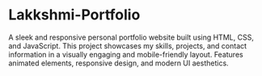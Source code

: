 # Lakkshmi-Portfolio
A sleek and responsive personal portfolio website built using HTML, CSS, and JavaScript. This project showcases my skills, projects, and contact information in a visually engaging and mobile-friendly layout. Features animated elements, responsive design, and modern UI aesthetics.
